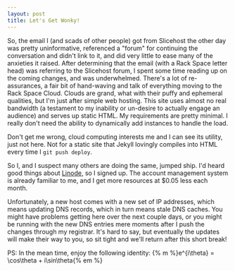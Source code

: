 ```yaml
---
layout: post
title: Let's Get Wonky!
---
```

So, the email I (and scads of other people) got from Slicehost the other day
was pretty uninformative, referenced a "forum" for continuing the conversation
and didn't link to it, and did very little to ease many of the anxieties it
raised.  After determining that the email (with a Rack Space letter head) was
referring to the Slicehost forum, I spent some time reading up on the coming
changes, and was underwhelmed.  There's a lot of re-assurances, a fair bit
of hand-waving and talk of everything moving to the Rack Space Cloud.  Clouds
are grand, what with their puffy and ephemeral qualities, but I'm just after
simple web hosting.  This site uses almost no real bandwidth (a testament
to my inability or un-desire to actually engage an audience) and serves up
static HTML.  My requirements are pretty minimal.  I really don't need the
ability to dynamically add instances to handle the load.

Don't get me wrong, cloud computing interests me and I can see its utility,
just not here.  Not for a static site that Jekyll lovingly compiles into
HTML every time I `git push deploy`.

So I, and I suspect many others are doing the same, jumped ship.  I'd heard
good things about [Linode](http://www.linode.com/), so I signed up.  The
account management system is already familiar to me, and I get more resources
at $0.05 less each month.

Unfortunately, a new host comes with a new set of IP addresses, which means
updating DNS records, which in turn means stale DNS caches.  You might have
problems getting here over the next couple days, or you might be running
with the new DNS entries mere moments after I push the changes through my
registrar.  It's hard to say, but eventually the updates will make their
way to you, so sit tight and we'll return after this short break!

PS: In the mean time, enjoy the following identity: {% m %}e^{i\theta} = \cos\theta + i\sin\theta{% em %}
